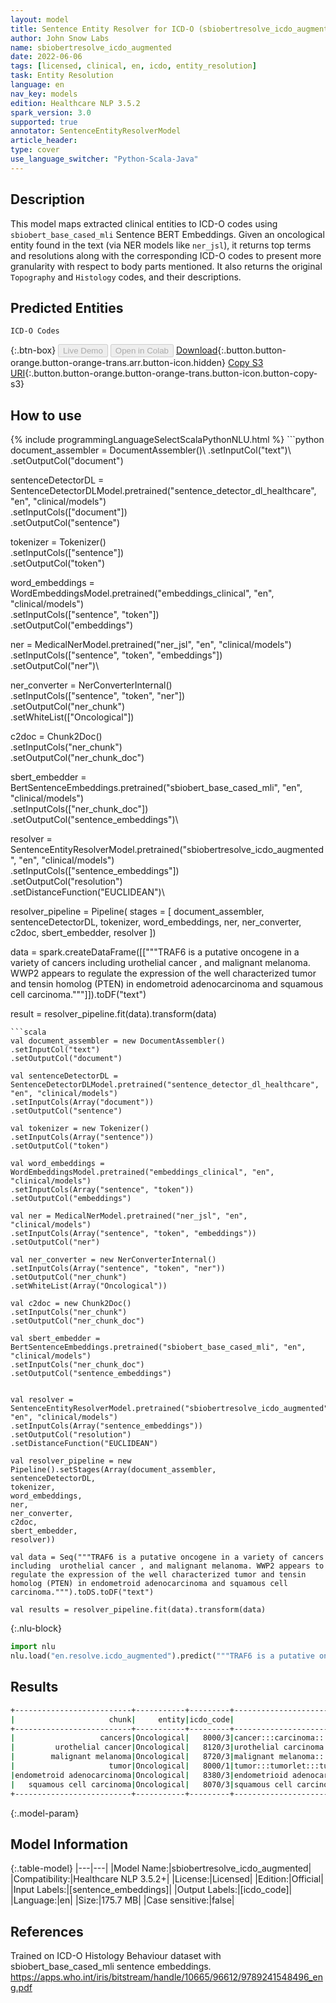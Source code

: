 ```yaml
---
layout: model
title: Sentence Entity Resolver for ICD-O (sbiobertresolve_icdo_augmented)
author: John Snow Labs
name: sbiobertresolve_icdo_augmented
date: 2022-06-06
tags: [licensed, clinical, en, icdo, entity_resolution]
task: Entity Resolution
language: en
nav_key: models
edition: Healthcare NLP 3.5.2
spark_version: 3.0
supported: true
annotator: SentenceEntityResolverModel
article_header:
type: cover
use_language_switcher: "Python-Scala-Java"
---
```


## Description

This model maps extracted clinical entities to ICD-O codes using `sbiobert_base_cased_mli` Sentence BERT Embeddings. Given an oncological entity found in the text (via NER models like `ner_jsl`), it returns top terms and resolutions along with the corresponding ICD-O codes to present more granularity with respect to body parts mentioned. It also returns the original `Topography` and `Histology`  codes, and their descriptions.

## Predicted Entities

`ICD-O Codes`

{:.btn-box}
<button class="button button-orange" disabled>Live Demo</button>
<button class="button button-orange" disabled>Open in Colab</button>
[Download](https://s3.amazonaws.com/auxdata.johnsnowlabs.com/clinical/models/sbiobertresolve_icdo_augmented_en_3.5.2_3.0_1654546345691.zip){:.button.button-orange.button-orange-trans.arr.button-icon.hidden}
[Copy S3 URI](s3://auxdata.johnsnowlabs.com/clinical/models/sbiobertresolve_icdo_augmented_en_3.5.2_3.0_1654546345691.zip){:.button.button-orange.button-orange-trans.button-icon.button-copy-s3}

## How to use



<div class="tabs-box" markdown="1">
{% include programmingLanguageSelectScalaPythonNLU.html %}
```python
document_assembler = DocumentAssembler()\
.setInputCol("text")\
.setOutputCol("document")

sentenceDetectorDL = SentenceDetectorDLModel.pretrained("sentence_detector_dl_healthcare", "en", "clinical/models")\
.setInputCols(["document"])\
.setOutputCol("sentence")

tokenizer = Tokenizer()\
.setInputCols(["sentence"])\
.setOutputCol("token")

word_embeddings = WordEmbeddingsModel.pretrained("embeddings_clinical", "en", "clinical/models")\
.setInputCols(["sentence", "token"])\
.setOutputCol("embeddings")

ner = MedicalNerModel.pretrained("ner_jsl", "en", "clinical/models")\
.setInputCols(["sentence", "token", "embeddings"])\
.setOutputCol("ner")\

ner_converter = NerConverterInternal()\
.setInputCols(["sentence", "token", "ner"])\
.setOutputCol("ner_chunk")\
.setWhiteList(["Oncological"])

c2doc = Chunk2Doc()\
.setInputCols("ner_chunk")\
.setOutputCol("ner_chunk_doc") 

sbert_embedder = BertSentenceEmbeddings.pretrained("sbiobert_base_cased_mli", "en", "clinical/models")\
.setInputCols(["ner_chunk_doc"])\
.setOutputCol("sentence_embeddings")\


resolver = SentenceEntityResolverModel.pretrained("sbiobertresolve_icdo_augmented", "en", "clinical/models") \
.setInputCols(["sentence_embeddings"]) \
.setOutputCol("resolution")\
.setDistanceFunction("EUCLIDEAN")\


resolver_pipeline = Pipeline(
stages = [
document_assembler,
sentenceDetectorDL,
tokenizer,
word_embeddings,
ner,
ner_converter,
c2doc,
sbert_embedder,
resolver
])

data = spark.createDataFrame([["""TRAF6 is a putative oncogene in a variety of cancers including  urothelial cancer , and malignant melanoma. WWP2 appears to regulate the expression of the well characterized tumor and tensin homolog (PTEN) in endometroid adenocarcinoma and squamous cell carcinoma."""]]).toDF("text")

result = resolver_pipeline.fit(data).transform(data)
```
```scala
val document_assembler = new DocumentAssembler()
.setInputCol("text")
.setOutputCol("document")

val sentenceDetectorDL = SentenceDetectorDLModel.pretrained("sentence_detector_dl_healthcare", "en", "clinical/models")
.setInputCols(Array("document"))
.setOutputCol("sentence")

val tokenizer = new Tokenizer()
.setInputCols(Array("sentence"))
.setOutputCol("token")

val word_embeddings = WordEmbeddingsModel.pretrained("embeddings_clinical", "en", "clinical/models")
.setInputCols(Array("sentence", "token"))
.setOutputCol("embeddings")

val ner = MedicalNerModel.pretrained("ner_jsl", "en", "clinical/models")
.setInputCols(Array("sentence", "token", "embeddings"))
.setOutputCol("ner")

val ner_converter = new NerConverterInternal()
.setInputCols(Array("sentence", "token", "ner"))
.setOutputCol("ner_chunk")
.setWhiteList(Array("Oncological"))

val c2doc = new Chunk2Doc()
.setInputCols("ner_chunk")
.setOutputCol("ner_chunk_doc") 

val sbert_embedder = BertSentenceEmbeddings.pretrained("sbiobert_base_cased_mli", "en", "clinical/models")
.setInputCols("ner_chunk_doc")
.setOutputCol("sentence_embeddings")


val resolver = SentenceEntityResolverModel.pretrained("sbiobertresolve_icdo_augmented", "en", "clinical/models")
.setInputCols(Array("sentence_embeddings"))
.setOutputCol("resolution")
.setDistanceFunction("EUCLIDEAN")

val resolver_pipeline = new Pipeline().setStages(Array(document_assembler, 
sentenceDetectorDL, 
tokenizer, 
word_embeddings, 
ner, 
ner_converter,  
c2doc, 
sbert_embedder, 
resolver))

val data = Seq("""TRAF6 is a putative oncogene in a variety of cancers including  urothelial cancer , and malignant melanoma. WWP2 appears to regulate the expression of the well characterized tumor and tensin homolog (PTEN) in endometroid adenocarcinoma and squamous cell carcinoma.""").toDS.toDF("text")

val results = resolver_pipeline.fit(data).transform(data)
```


{:.nlu-block}
```python
import nlu
nlu.load("en.resolve.icdo_augmented").predict("""TRAF6 is a putative oncogene in a variety of cancers including  urothelial cancer , and malignant melanoma. WWP2 appears to regulate the expression of the well characterized tumor and tensin homolog (PTEN) in endometroid adenocarcinoma and squamous cell carcinoma.""")
```

</div>

## Results

```bash
+--------------------------+-----------+---------+---------------------------------------------------------------------------+---------------------------------------------------------------------------+
|                     chunk|     entity|icdo_code|                                                          all_k_resolutions|                                                                all_k_codes|
+--------------------------+-----------+---------+---------------------------------------------------------------------------+---------------------------------------------------------------------------+
|                   cancers|Oncological|   8000/3|cancer:::carcinoma:::carcinomatosis:::neoplasms:::ceruminous carcinoma::...|8000/3:::8010/3:::8010/9:::800:::8420/3:::8140/3:::8010/3-C76.0:::8010/6...|
|         urothelial cancer|Oncological|   8120/3|urothelial carcinoma:::urothelial carcinoma in situ of urinary system:::...|8120/3:::8120/2-C68.9:::8010/3-C68.9:::8130/3-C68.9:::8070/3-C68.9:::813...|
|        malignant melanoma|Oncological|   8720/3|malignant melanoma:::malignant melanoma, of skin:::malignant melanoma, o...|8720/3:::8720/3-C44.9:::8720/3-C06.9:::8720/3-C69.9:::8721/3:::8720/3-C0...|
|                     tumor|Oncological|   8000/1|tumor:::tumorlet:::tumor cells:::askin tumor:::tumor, secondary:::pilar ...|8000/1:::8040/1:::8001/1:::9365/3:::8000/6:::8103/0:::9364/3:::8940/0:::...|
|endometroid adenocarcinoma|Oncological|   8380/3|endometrioid adenocarcinoma:::endometrioid adenoma:::scirrhous adenocarc...|8380/3:::8380/0:::8141/3-C54.1:::8560/3-C54.1:::8260/3-C54.1:::8380/3-C5...|
|   squamous cell carcinoma|Oncological|   8070/3|squamous cell carcinoma:::verrucous squamous cell carcinoma:::squamous c...|8070/3:::8051/3:::8070/2:::8052/3:::8070/3-C44.5:::8075/3:::8560/3:::807...|
+--------------------------+-----------+---------+---------------------------------------------------------------------------+---------------------------------------------------------------------------+

```

{:.model-param}
## Model Information

{:.table-model}
|---|---|
|Model Name:|sbiobertresolve_icdo_augmented|
|Compatibility:|Healthcare NLP 3.5.2+|
|License:|Licensed|
|Edition:|Official|
|Input Labels:|[sentence_embeddings]|
|Output Labels:|[icdo_code]|
|Language:|en|
|Size:|175.7 MB|
|Case sensitive:|false|

## References

Trained on ICD-O Histology Behaviour dataset with sbiobert_base_cased_mli sentence embeddings. https://apps.who.int/iris/bitstream/handle/10665/96612/9789241548496_eng.pdf
